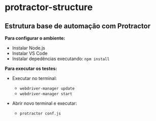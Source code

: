 # protractor-structure
## Estrutura base de automação com Protractor
**Para configurar o ambiente:**

- Instalar Node.js
- Instalar VS Code
- Instalar depedências executando: ```npm install```

**Para executar os testes:**
- Executar no terminal:
    - ```webdriver-manager update```
    - ```webdriver-manager start```

- Abrir novo terminal e executar:
    - ```protractor conf.js```
  
